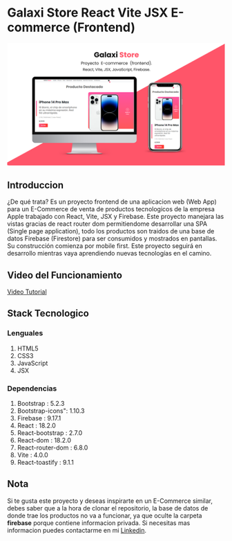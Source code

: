 # Galaxi Store React Vite JSX E-commerce (Frontend)

![Portada](./public/GalaxiStore-Portada.png)

## Introduccion

¿De qué trata?
Es un proyecto frontend de una aplicacion web (Web App) para un E-Commerce de venta de productos tecnologicos de la empresa Apple trabajado con React, Vite, JSX y Firebase. Este proyecto manejara las vistas gracias de react router dom permitiendome desarrollar una SPA (Single page application), todo los productos son traidos de una base de datos Firebase (Firestore) para ser consumidos y mostrados en pantallas. Su construcción comienza por mobile first.
Este proyecto seguirá en desarrollo mientras vaya aprendiendo nuevas tecnologías en el camino.

## Video del Funcionamiento

[Video Tutorial](https://drive.google.com/file/d/1UtXGyGh1hOyH1nUnNbwi0F1_b-H6SvDM/view?usp=sharing)

## Stack Tecnologico 

### Lenguales
1. HTML5
2. CSS3
3. JavaScript
4. JSX 

### Dependencias
1. Bootstrap : 5.2.3
2. Bootstrap-icons": 1.10.3
3. Firebase : 9.17.1
4. React : 18.2.0
5. React-bootstrap : 2.7.0
6. React-dom : 18.2.0
7. React-router-dom : 6.8.0
8. Vite : 4.0.0
9. React-toastify : 9.1.1

## Nota
Si te gusta este proyecto y deseas inspirarte en un E-Commerce similar, debes saber que a la hora de clonar el repositorio, la base de datos de donde trae los productos no va a funcionar, ya que oculte la carpeta **firebase** porque contiene informacion privada. Si necesitas mas informacion puedes contactarme en mi [Linkedin](https://www.linkedin.com/in/augusto-gutierrez/).